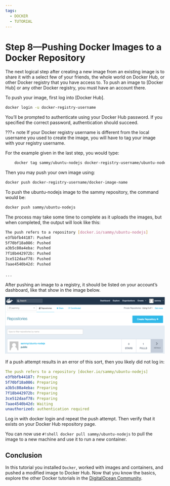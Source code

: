 ```yaml
---
tags:
  - DOCKER
  - TUTORIAL
---
```


# Step 8—Pushing Docker Images to a Docker Repository

The next logical step after creating a new image from an existing image is to share it with a select few of your friends, the whole world on Docker Hub, or other Docker registry that you have access to. To push an image to [Docker Hub] or any other Docker registry, you must have an account there.

To push your image, first log into [Docker Hub].

``` sh
docker login -u docker-registry-username
```

You’ll be prompted to authenticate using your Docker Hub password. If you specified the correct password, authentication should succeed.

???+ note
    If your Docker registry username is different from the local username you used to create the image, you will have to tag your image with your registry username.

For the example given in the last step, you would type:

```sh
    docker tag sammy/ubuntu-nodejs docker-registry-username/ubuntu-nodejs
```

Then you may push your own image using:

``` sh
docker push docker-registry-username/docker-image-name
```

To push the ubuntu-nodejs image to the sammy repository, the command would be:

``` sh
docker push sammy/ubuntu-nodejs
```

The process may take some time to complete as it uploads the images, but when completed, the output will look like this:

``` sh title="Output"
The push refers to a repository [docker.io/sammy/ubuntu-nodejs]
e3fbbfb44187: Pushed
5f70bf18a086: Pushed
a3b5c80a4eba: Pushed
7f18b442972b: Pushed
3ce512daaf78: Pushed
7aae4540b42d: Pushed

...
```

After pushing an image to a registry, it should be listed on your account’s dashboard, like that show in the image below.

![Docker Registry](assets/docker-registry.png)

If a push attempt results in an error of this sort, then you likely did not log in:

``` yml title="Output"
The push refers to a repository [docker.io/sammy/ubuntu-nodejs]
e3fbbfb44187: Preparing
5f70bf18a086: Preparing
a3b5c80a4eba: Preparing
7f18b442972b: Preparing
3ce512daaf78: Preparing
7aae4540b42d: Waiting
unauthorized: authentication required
```

Log in with docker login and repeat the push attempt. Then verify that it exists on your Docker Hub repository page.

You can now use `#!shell docker pull sammy/ubuntu-nodejs` to pull the image to a new machine and use it to run a new container.

## Conclusion

In this tutorial you installed `Docker`, worked with images and containers, and pushed a modified image to Docker Hub. Now that you know the basics, explore the other Docker tutorials in the [DigitalOcean Community].

  [DigitalOcean Community]: https://www.digitalocean.com/community/tags/docker?type=tutorials
